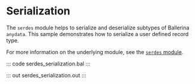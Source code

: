 # Serialization

The `serdes` module helps to serialize and deserialize subtypes of Ballerina `anydata`. This sample demonstrates how to serialize a user defined record type.

For more information on the underlying module, see the [`serdes` module](https://docs.central.ballerina.io/ballerina/serdes/latest).

::: code serdes_serialization.bal :::

::: out serdes_serialization.out :::
